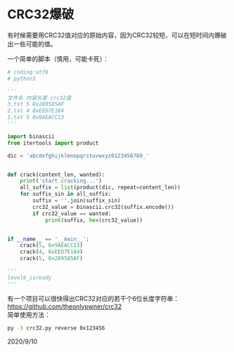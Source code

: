 # CRC32爆破

有时候需要用CRC32值对应的原始内容，因为CRC32较短，可以在短时间内爆破出一些可能的值。  

一个简单的脚本（慎用，可能卡死）：  
```python
# coding:utf8
# python3

'''
文件名 内容长度 crc32值
3.txt 5 0x289585AF 
2.txt 4 0xEED7E184
1.txt 5 0x9AEACC13
'''

import binascii
from itertools import product

dic = 'abcdefghijklmnopqrstuvwxyz0123456789_'


def crack(content_len, wanted):
    print('start cracking...')
    all_suffix = list(product(dic, repeat=content_len))
    for suffix_sin in all_suffix:
        suffix = ''.join(suffix_sin)
        crc32_value = binascii.crc32(suffix.encode())
        if crc32_value == wanted:
            print(suffix, hex(crc32_value))


if __name__ == '__main__':
    crack(5, 0x9AEACC13)
    crack(4, 0xEED7E184)
    crack(5, 0x289585AF)

'''
level6_isready
'''
```

有一个项目可以很快得出CRC32对应的若干个6位长度字符串：  
https://github.com/theonlypwner/crc32  
简单使用方法：  
```bash
py -3 crc32.py reverse 0x123456
```


2020/9/10  
